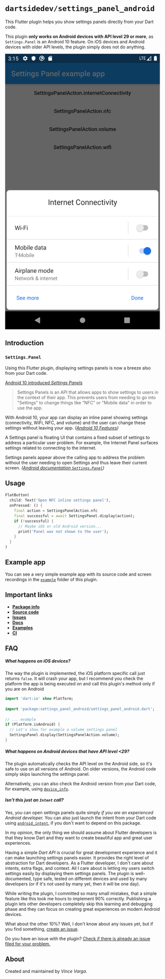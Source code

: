 # `dartsidedev/settings_panel_android`

This Flutter plugin helps you show settings panels directly from your Dart code.

This plugin **only works on Android devices with API level 29 or more**, as `Settings.Panel` is an Android 10 feature. On iOS devices and Android devices with older API levels, the plugin simply does not do anything.

![`dartsidedev/settings_panel_android` example app screenshot displaying internet connectivity settings panel](https://github.com/dartsidedev/plugins/blob/master/assets/settings_panel_android/settings_panel_android_screenshot_internetConnectivity.png?raw=true)

## Introduction

### `Settings.Panel`

Using this Flutter plugin, displaying settings panels is now a breeze also from your Dart code.

[Android 10 introduced *Settings Panels*](https://developer.android.com/about/versions/10/features#settings-panels)

> Settings Panels is an API that allows apps to show settings to users in the context of their app. This prevents users from needing to go into "Settings" to change things like "NFC" or "Mobile data" in order to use the app.

With Android 10, your app can display an inline panel showing settings (connectivity, WiFi, NFC, and volume) and the user can change these settings without leaving your app.  *([Android 10 Features](https://developer.android.com/about/versions/10/features#settings-panels))*

A Settings panel is floating UI that contains a fixed subset of settings to address a particular user problem. For example, the Internet Panel surfaces settings related to connecting to the internet.

Settings panels appear above the calling app to address the problem without the user needing to open Settings and thus leave their current screen. *([Android documentation `Settings.Panel`](https://developer.android.com/reference/android/provider/Settings.Panel))*

## Usage

```dart
FlatButton(
  child: Text('Open NFC inline settings panel'),
  onPressed: () {
    final action = SettingsPanelAction.nfc
    final successful = await SettingsPanel.display(action);
    if (!successful) {
      // Maybe iOS or old Android version...
      print('Panel was not shown to the user');
    }
  }
)
```

## Example app

You can see a very simple example app with its source code and screen recordings in the [`example`](https://github.com/dartsidedev/plugins/tree/master/packages/settings_panel_android/example) folder of this plugin.


## Important links

* [**Package info**](https://pub.dev/packages/settings_panel_android)
* [**Source code**](https://github.com/dartsidedev/plugins/tree/master/packages/settings_panel_android)
* [**Issues**](https://github.com/dartsidedev/plugins/issues)
* [**Docs**](https://pub.dev/documentation/settings_panel_android/latest/)
* [**Examples**](https://github.com/dartsidedev/plugins/tree/master/packages/settings_panel_android/example)
* [**CI**](https://travis-ci.com/dartsidedev/plugins)

## FAQ

##### What happens on iOS devices?

The way the plugin is implemented, the iOS platform specific call just returns `false`. It will crash your app, but I recommend you check the platform the app is being executed on and call this plugin's method only if you are on Android


```dart
import 'dart:io' show Platform;

import 'package:settings_panel_android/settings_panel_android.dart';

// ... example
if (Platform.isAndroid) {
  // Let's show for example a volume settings panel
  SettingsPanel.display(SettingsPanelAction.volume);
}
```

##### What happens on Android devices that have API level <29?

The plugin automatically checks the API level on the Android side, so it's safe to use on all versions of Android. On older versions, the Android code simply skips launching the settings panel.

Alternatively, you can also check the Android version from your Dart code, for example, using [`device_info`](https://pub.dev/packages/device_info).

##### Isn't this just an `Intent` call?

Yes, you can open settings panels quite simply *if you are an experienced Android developer.* You can also just launch the intent from your Dart code using [`android_intent`](https://pub.dev/packages/android_intent), if you don't want to depend on this package.

In my opinion, the only thing we should assume about Flutter developers is that they know Dart and they want to create beautiful app and great user experiences.

Having a simple *Dart API* is crucial for great development experience and it can make launching settings panels easier. It provides the right level of abstraction for Dart developers. As a Flutter developer, I don't care about intents, extra flags, and context. All I care about is letting my users switch settings easily by displaying them settings panels. The plugin is well-documented, type safe, tested on different devices and used by many developers (or if it's not used by many yet, then it will be one day). 

While writing the plugin, I committed so many small mistakes, that a simple feature like this took me hours to implement 90% correctly. Publishing a plugin lets other developers completely skip this learning and debugging phase and they can focus on creating great experiences on modern Android devices.

What about the other 10%? Well, I don't know about any issues yet, but if you find something, [create an issue](https://github.com/dartsidedev/plugins/issues).

Do you have an issue with the plugin? [Check if there is already an issue filed for your problem.](https://github.com/dartsidedev/plugins/labels/p%3A%20settings_panel_android)

## About

Created and maintained by *Vince Varga*.
